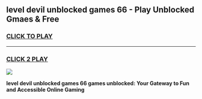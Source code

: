 
## level devil unblocked games 66 - Play Unblocked Gmaes & Free
<h3>
<a href="https://news.freeplayer.one?title=level_devil_unblocked_games_66&ref=23F">CLICK TO PLAY</a></h3>
<hr>

<h3>
<a href="https://news.freeplayer.one?title=level_devil_unblocked_games_66&ref=23F">CLICK 2 PLAY</a>
  
</h3>

<a href="https://news.freeplayer.one?title=level_devil_unblocked_games_66&ref=23F/"><img src="https://clearcache.store/games.png"></a>


**level devil unblocked games 66 games unblocked: Your Gateway to Fun and Accessible Online Gaming**
